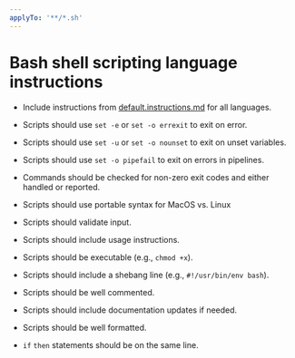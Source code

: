 ```yaml
---
applyTo: '**/*.sh'
---
```


# Bash shell scripting language instructions

- Include instructions from [default.instructions.md](default.instructions.md) for all languages.

- Scripts should use `set -e` or `set -o errexit` to exit on error.

- Scripts should use `set -u` or `set -o nounset` to exit on unset variables.

- Scripts should use `set -o pipefail` to exit on errors in pipelines.

- Commands should be checked for non-zero exit codes and either handled or reported.

- Scripts should use portable syntax for MacOS vs. Linux

- Scripts should validate input.

- Scripts should include usage instructions.

- Scripts should be executable (e.g., `chmod +x`).

- Scripts should include a shebang line (e.g., `#!/usr/bin/env bash`).

- Scripts should be well commented.

- Scripts should include documentation updates if needed.

- Scripts should be well formatted.

- `if` `then` statements should be on the same line.
